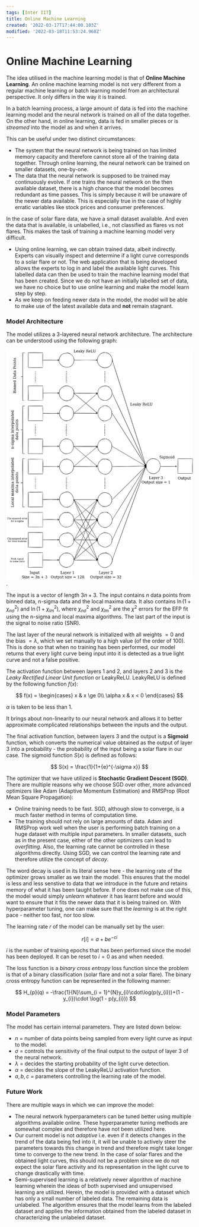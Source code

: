 ```yaml
---
tags: [Inter IIT]
title: Online Machine Learning
created: '2022-03-17T17:44:00.103Z'
modified: '2022-03-18T11:53:24.968Z'
---
```


# Online Machine Learning

The idea utilised in the machine learning model is that of **Online Machine Learning**. An online machine learning model is not very different from a regular machine learning or batch learning model from an architectural perspective. It only differs in the way it is trained.

In a batch learning process, a large amount of data is fed into the machine learning model and the neural network is trained on all of the data together. On the other hand, in online learning, data is fed in smaller pieces or is *streamed* into the model as and when it arrives. 

This can be useful under two distinct circumstances:

- The system that the neural network is being trained on has limited memory capacity and therefore cannot store all of the training data together. Through online learning, the neural network can be trained on smaller datasets, one-by-one.
- The data that the neural network is supposed to be trained may continuously evolve. If one trains the neural network on the then available dataset, there is a high chance that the model becomes redundant as time passes. This is simply because it will be unaware of the newer data available. This is especially true in the case of highly erratic variables like stock prices and consumer preferences. 

In the case of solar flare data, we have a small dataset available. And even the data that is available, is unlabelled, i.e., not classified as flares vs not flares. This makes the task of training a machine learning model very difficult.

-  Using online learning, we can obtain trained data, albeit indirectly. Experts can visually inspect and determine if a light curve corresponds to a solar flare or not. The web application that is being developed allows the experts to log in and label the available light curves. This labelled data can then be used to train the machine learning model that has been created. Since we do not have an initially labelled set of data, we have no choice but to use online learning and make the model learn step by step. 
- As we keep on feeding newer data in the model, the model will be able to make use of the latest available data and **not** remain stagnant. 

### Model Architecture

The model utilizes a 3-layered neural network architecture. The architecture can be understood using the following graph: 

![Image of Neural Network](./nn.png "Representation of neural network").

The input is a vector of length $3n + 3$. The input contains $n$ data points from binned data, n-sigma data and the local maxima data. It also contains $\ln(1 + \chi_{n\sigma}^{2})$ and $\ln(1 + \chi_{lm}^{2})$, where $\chi_{n\sigma}^{2}$ and $\chi_{lm}^{2}$ are the $\chi^{2}$ errors for the EFP fit using the n-sigma and local maxima algorithms. The last part of the input is the signal to noise ratio (SNR).

The last layer of the neural network is initialized with all weights $= 0$ and the bias $= \lambda$, which we set manually to a high value (of the order of 100). This is done so that when no training has been performed, our model returns that every light curve being input into it is detected as a true light curve and not a false positive.

The activation function between layers 1 and 2, and layers 2 and 3 is the *Leaky Rectified Linear Unit function* or LeakyReLU. LeakyReLU is defined by the following function $f(x)$:

$$
f(x) = \begin{cases}
x & x \ge 0\\
\alpha x & x < 0
\end{cases}
$$

$\alpha$ is taken to be less than 1.

It brings about non-linearity to our neural network and allows it to better approximate complicated relationships between the inputs and the output. 

The final activation function, between layers 3 and the output is a **Sigmoid** function, which converts the numerical value obtained as the output of layer 3 into a probability - the probability of the input being a solar flare in our case. The sigmoid function $S(x)$ is defined as follows:

$$
S(x) = \frac{1}{1+{e}^{-\sigma x}}
$$

The optimizer that we have utilized is **Stochastic Gradient Descent (SGD)**. There are multiple reasons why we choose SGD over other, more advanced optimizers like Adam (Adaptive Momentum Estimation) and RMSProp (Root Mean Square Propagation):

- Online training needs to be fast. SGD, although slow to converge, is a much faster method in terms of computation time.
- The training should not rely on large amounts of data. Adam and RMSProp work well when the user is performing batch training on a huge dataset with multiple input parameters. In smaller datasets, such as in the present case, either of the other optimizers can lead to *overfitting*. Also, the learning rate cannot be controlled in these algorithms directly. Using SGD, we can control the learning rate and therefore utilize the concept of *decay*.

The word decay is used in its literal sense here - the learning rate of the optimizer grows smaller as we train the model. This ensures that the model is less and less senstive to data that we introduce in the future and retains memory of what it has been taught before. If one does not make use of this, the model would simply *unlearn* whatever it has learnt before and would want to ensure that it fits the newer data that it is being trained on. With hyperparameter tuning, one can make sure that the *learning* is at the right pace - neither too fast, nor too slow. 

The learning rate $r$ of the model can be manually set by the user:

$$
r[i] = a + be^{-ci}
$$

$i$ is the number of training epochs that has been performed since the model has been deployed. It can be reset to $i = 0$ as and when needed.

The loss function is a *binary cross entropy* loss function since the problem is that of a binary classification (solar flare and not a solar flare). The binary cross entropy function can be represented in the following manner:

$$
H_{p}(q) = -\frac{1}{N}\sum_{i = 1}^{N}y_{i}\cdot\log(p(y_{i}))+(1 - y_{i})\cdot \log(1 - p(y_{i}))
$$

### Model Parameters

The model has certain internal parameters. They are listed down below: 
- $n$ = number of data points being sampled from every light curve as input to the model.
- $\sigma$ = controls the sensitivity of the final output to the output of layer 3 of the neural network.
- $\lambda$ = decides the starting probability of the light curve detection.
- $\alpha$ = decides the slope of the LeakyReLU activation function.
- $a, b, c$ = parameters controlling the learning rate of the model. 

### Future Work

There are multiple ways in which we can improve the model:

- The neural network hyperparameters can be tuned better using multiple algorithms available online. These hyperparameter tuning methods are somewhat complex and therefore have not been utilized here.
- Our current model is not *adaptive* i.e. even if it detects changes in the trend of the data being fed into it, it will be unable to actively steer the parameters towards this change in trend and therefore might take longer time to converge to the new trend. In the case of solar flares and the obtained light curves, this should not be a problem since we do not expect the solar flare activity and its representation in the light curve to change drastically with time.
- Semi-supervised learning is a relatively newer algorithm of machine learning wherein the ideas of both supervised and unsupervised learning are utilized. Herein, the model is provided with a dataset which has only a small number of labeled data. The remaining data is unlabeled. The algorithm ensures that the model learns from the labeled dataset and applies the information obtained from the labeled dataset in characterizing the unlabeled dataset. 
